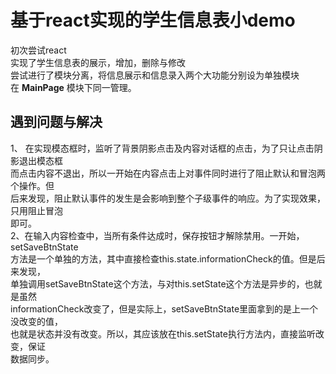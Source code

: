 # 基于react实现的学生信息表小demo  
初次尝试react  
实现了学生信息表的展示，增加，删除与修改  
尝试进行了模块分离，将信息展示和信息录入两个大功能分别设为单独模块  
在 **MainPage** 模块下同一管理。  
## 遇到问题与解决  
1、 在实现模态框时，监听了背景阴影点击及内容对话框的点击，为了只让点击阴影退出模态框  
而点击内容不退出，所以一开始在内容点击上对事件同时进行了阻止默认和冒泡两个操作。但  
后来发现，阻止默认事件的发生是会影响到整个子级事件的响应。为了实现效果，只用阻止冒泡  
即可。  
2、在输入内容检查中，当所有条件达成时，保存按钮才解除禁用。一开始，setSaveBtnState  
方法是一个单独的方法，其中直接检查this.state.informationCheck的值。但是后来发现，  
单独调用setSaveBtnState这个方法，与对this.setState这个方法是异步的，也就是虽然  
informationCheck改变了，但是实际上，setSaveBtnState里面拿到的是上一个没改变的值，  
也就是状态并没有改变。所以，其应该放在this.setState执行方法内，直接监听改变，保证  
数据同步。